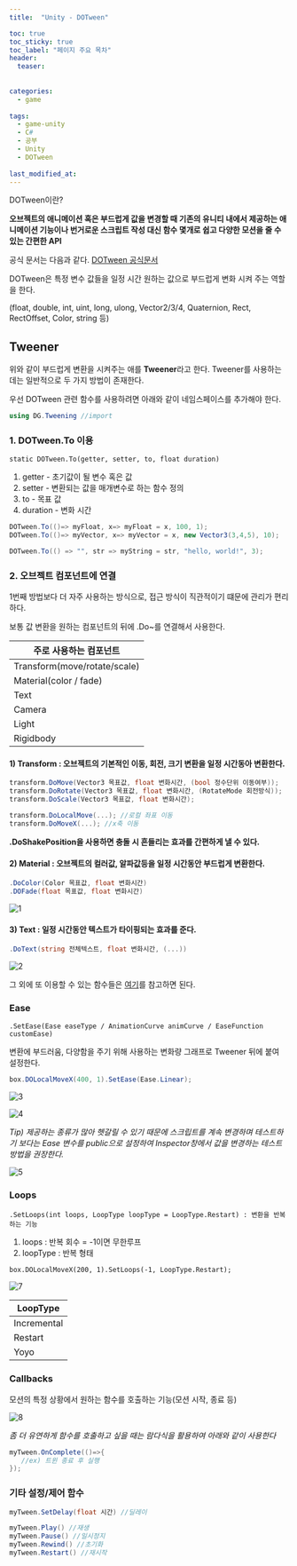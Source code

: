 ```yaml
---
title:  "Unity - DOTween"

toc: true
toc_sticky: true
toc_label: "페이지 주요 목차"
header:
  teaser: 
  
  
categories:
  - game
  
tags:
  - game-unity
  - C#
  - 공부
  - Unity
  - DOTween
  
last_modified_at: 
---
```


DOTween이란?

**오브젝트의 애니메이션 혹은 부드럽게 값을 변경할 때 기존의 유니티 내에서 제공하는 애니메이션 기능이나 번거로운 스크립트 작성 대신 함수 몇개로 쉽고 다양한 모션을 줄 수 있는 간편한 API**

공식 문서는 다음과 같다. [DOTween 공식문서](http://dotween.demigiant.com/documentation.php)


DOTween은 특정 변수 값들을 일정 시간 원하는 값으로 부드럽게 변화 시켜 주는 역할을 한다.

(float, double, int, uint, long, ulong, Vector2/3/4, Quaternion, Rect, RectOffset, Color, string 등)


## Tweener

위와 같이 부드럽게 변환을 시켜주는 애를 **Tweener**라고 한다. Tweener를 사용하는데는 일반적으로 두 가지 방법이 존재한다.

우선 DOTween 관련 함수를 사용하려면 아래와 같이 네임스페이스를 추가해야 한다.

```C#
using DG.Tweening //import
```

### 1. DOTween.To 이용

`static DOTween.To(getter, setter, to, float duration)`

1. getter - 초기값이 될 변수 혹은 값
2. setter - 변환되는 값을 매개변수로 하는 함수 정의
3. to - 목표 값
4. duration - 변화 시간

```C#
DOTween.To(()=> myFloat, x=> myFloat = x, 100, 1);
DOTween.To(()=> myVector, x=> myVector = x, new Vector3(3,4,5), 10);

DOTween.To(() => "", str => myString = str, "hello, world!", 3);
```

### 2. 오브젝트 컴포넌트에 연결

1번째 방법보다 더 자주 사용하는 방식으로, 접근 방식이 직관적이기 떄문에 관리가 편리하다.

보통 값 변환을 원하는 컴포넌트의 뒤에 .Do~를 연결해서 사용한다.

|주로 사용하는 컴포넌트|
|---------------------|
|Transform(move/rotate/scale)|
|Material(color / fade)|
|Text|
|Camera|
|Light|
|Rigidbody|


#### 1) Transform : 오브젝트의 기본적인 이동, 회전, 크기 변환을 일정 시간동아 변환한다.

```C#
transform.DoMove(Vector3 목표값, float 변화시간, (bool 정수단위 이동여부));
transform.DoRotate(Vector3 목표값, float 변화시간, (RotateMode 회전방식));
transform.DoScale(Vector3 목표값, float 변화시간);

transform.DoLocalMove(...); //로컬 좌표 이동
transform.DoMoveX(...); //x축 이동
```

**.DoShakePosition을 사용하면 충돌 시 흔들리는 효과를 간편하게 낼 수 있다.**

#### 2) Material : 오브젝트의 컬러값, 알파값등을 일정 시간동안 부드럽게 변환한다.

```C#
.DoColor(Color 목표값, float 변화시간)
.DOFade(float 목표값, float 변화시간)
```

![1](https://user-images.githubusercontent.com/41438361/89488919-33375100-d7e4-11ea-8cf2-800d5de6ac31.gif)

#### 3) Text : 일정 시간동안 텍스트가 타이핑되는 효과를 준다.

```C#
.DoText(string 전체텍스트, float 변화시간, (...))
```

![2](https://user-images.githubusercontent.com/41438361/89489027-7bef0a00-d7e4-11ea-980a-028c616588d5.gif)

그 외에 또 이용할 수 있는 함수들은 [여기](http://dotween.demigiant.com/documentation.php#shortcuts)를 참고하면 된다.

### Ease

`.SetEase(Ease easeType / AnimationCurve animCurve / EaseFunction customEase)`

변환에 부드러움, 다양함을 주기 위해 사용하는 변화량 그래프로 Tweener 뒤에 붙여 설정한다.

```C#
box.DOLocalMoveX(400, 1).SetEase(Ease.Linear);
```

![3](https://user-images.githubusercontent.com/41438361/89494198-9f1fb680-d7f0-11ea-95c9-e44678018dd7.gif)

![4](https://user-images.githubusercontent.com/41438361/89494515-4e5c8d80-d7f1-11ea-8754-1f3160fd7600.png)

*Tip) 제공하는 종류가 많아 헷갈릴 수 있기 때문에 스크립트를 계속 변경하며 테스트하기 보다는 Ease 변수를 public으로 설정하여 Inspector창에서 값을 변경하는 테스트 방법을 권장한다.*

![5](https://user-images.githubusercontent.com/41438361/89494606-79df7800-d7f1-11ea-9354-de02f60aeca5.png)

### Loops

`.SetLoops(int loops, LoopType loopType = LoopType.Restart) : 변환을 반복하는 기능`

1. loops : 반복 회수 = -1이면 무한루프
2. loopType : 반복 형태

`box.DOLocalMoveX(200, 1).SetLoops(-1, LoopType.Restart);`

![7](https://user-images.githubusercontent.com/41438361/89494710-b7dc9c00-d7f1-11ea-8e42-0ed3bb86748f.gif)

|LoopType|
|---------|
|Incremental|종료된 시점을 시작 지점으로 모션이 다시 시작(연속)|
|Restart|처음으로 되돌아가서 다시 시작|
|Yoyo|실행 된 모션이 되감기 되며 다시 시작(반복 횟수는 돌아가는 모션까지 포함해야 함)|

### Callbacks

모션의 특정 상황에서 원하는 함수를 호출하는 기능(모션 시작, 종료 등)

![8](https://user-images.githubusercontent.com/41438361/89494835-fe31fb00-d7f1-11ea-8cd7-db5f79728686.png)

*좀 더 유연하게 함수를 호출하고 싶을 때는 람다식을 활용하여 아래와 같이 사용한다*

```C#
myTween.OnComplete(()=>{
   //ex) 트윈 종료 후 실행
});
```

### 기타 설정/제어 함수

```C#
myTween.SetDelay(float 시간) //딜레이

myTween.Play() //재생
myTween.Pause() //일시정지
myTween.Rewind() //초기화
myTween.Restart() //재시작
```




